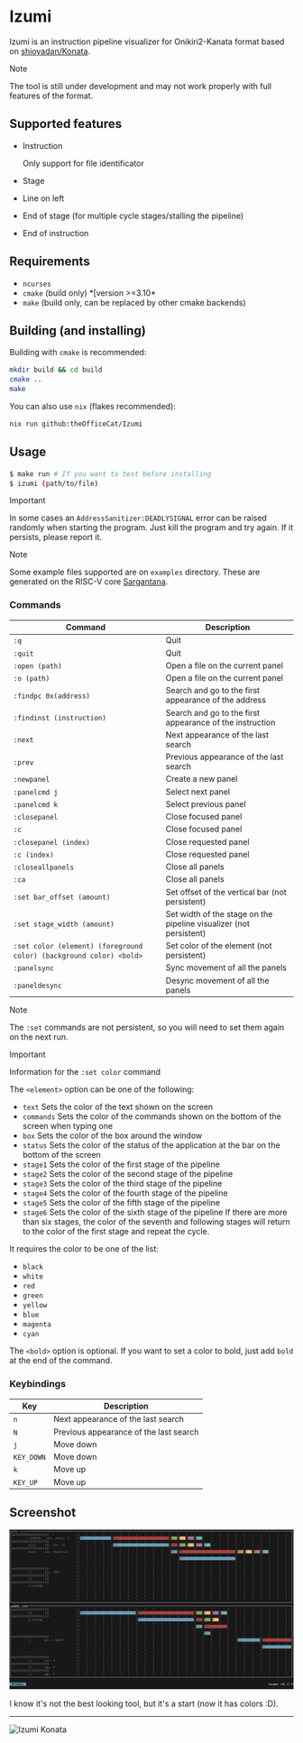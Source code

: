 # Izumi

Izumi is an instruction pipeline visualizer for Onikiri2-Kanata format based on [shioyadan/Konata](https://github.com/shioyadan/Konata).

> [!Note]
> The tool is still under development and may not work properly with full
> features of the format.

## Supported features

- Instruction

    Only support for file identificator
- Stage
- Line on left
- End of stage (for multiple cycle stages/stalling the pipeline)
- End of instruction

## Requirements

- `ncurses`
- `cmake` (build only) \*[version >=3.10*
- `make` (build only, can be replaced by other cmake backends)

## Building (and installing)

Building with `cmake` is recommended:

```bash
mkdir build && cd build
cmake ..
make
```

You can also use `nix` (flakes recommended):
```bash
nix run github:theOfficeCat/Izumi
```
## Usage

```bash
$ make run # If you want to test before installing
$ izumi (path/to/file)
```

> [!IMPORTANT]
> In some cases an `AddressSanitizer:DEADLYSIGNAL` error can be raised randomly when starting the program. Just kill the program and try again. If it persists, please report it.

> [!NOTE]
> Some example files supported are on `examples` directory. These are generated on the RISC-V core [Sargantana](https://github.com/bsc-loca/core_tile/).

### Commands

| Command | Description |
|---------|-------------|
| `:q`    | Quit        |
| `:quit` | Quit        |
| `:open (path)`    | Open a file on the current panel |
| `:o (path)`    | Open a file on the current panel |
| `:findpc 0x(address)` | Search and go to the first appearance of the address |
| `:findinst (instruction)` | Search and go to the first appearance of the instruction |
| `:next` | Next appearance of the last search |
| `:prev` | Previous appearance of the last search |
| `:newpanel` | Create a new panel |
| `:panelcmd j` | Select next panel |
| `:panelcmd k` | Select previous panel |
| `:closepanel` | Close focused panel |
| `:c` | Close focused panel |
| `:closepanel (index)` | Close requested panel |
| `:c (index)` | Close requested panel |
| `:closeallpanels` | Close all panels |
| `:ca` | Close all panels |
| `:set bar_offset (amount)` | Set offset of the vertical bar (not persistent) |
| `:set stage_width (amount)` | Set width of the stage on the pipeline visualizer (not persistent) |
| `:set color (element) (foreground color) (background color) <bold>` | Set color of the element (not persistent) |
| `:panelsync` | Sync movement of all the panels |
| `:paneldesync` | Desync movement of all the panels |

> [!NOTE]
> The `:set` commands are not persistent, so you will need to set them again on the next run.

> [!IMPORTANT]
> Information for the `:set color` command
>
> The `<element>` option can be one of the following:
> - `text` Sets the color of the text shown on the screen
> - `commands` Sets the color of the commands shown on the bottom of the screen when typing one
> - `box` Sets the color of the box around the window
> - `status` Sets the color of the status of the application at the bar on the bottom of the screen
> - `stage1` Sets the color of the first stage of the pipeline
> - `stage2` Sets the color of the second stage of the pipeline
> - `stage3` Sets the color of the third stage of the pipeline
> - `stage4` Sets the color of the fourth stage of the pipeline
> - `stage5` Sets the color of the fifth stage of the pipeline
> - `stage6` Sets the color of the sixth stage of the pipeline
> If there are more than six stages, the color of the seventh and following stages will return to the color of the first stage and repeat the cycle.
>
> It requires the color to be one of the list:
> - `black`
> - `white`
> - `red`
> - `green`
> - `yellow`
> - `blue`
> - `magenta`
> - `cyan`
>
> The `<bold>` option is optional. If you want to set a color to bold, just add `bold` at the end of the command.

### Keybindings

| Key | Description |
|-----|-------------|
| `n` | Next appearance of the last search |
| `N` | Previous appearance of the last search |
| `j` | Move down |
| `KEY_DOWN` | Move down |
| `k` | Move up |
| `KEY_UP` | Move up |

## Screenshot

![Screenshot](.github/screenshot.png)

I know it's not the best looking tool, but it's a start (now it has colors :D).

---

![Izumi Konata](https://external-content.duckduckgo.com/iu/?u=https%3A%2F%2Fstatic.zerochan.net%2FIzumi.Konata.full.955876.jpg&f=1&nofb=1&ipt=11ebd39eb2229bec63db528410089c03d01dd9a541df01063ee5c809b6c69f58&ipo=images)

